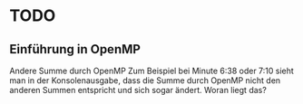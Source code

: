 # TODO

## Einführung in OpenMP

Andere Summe durch OpenMP
Zum Beispiel bei Minute 6:38 oder 7:10 sieht man in der Konsolenausgabe, dass die Summe durch OpenMP nicht den anderen Summen entspricht und sich sogar ändert. Woran liegt das?
